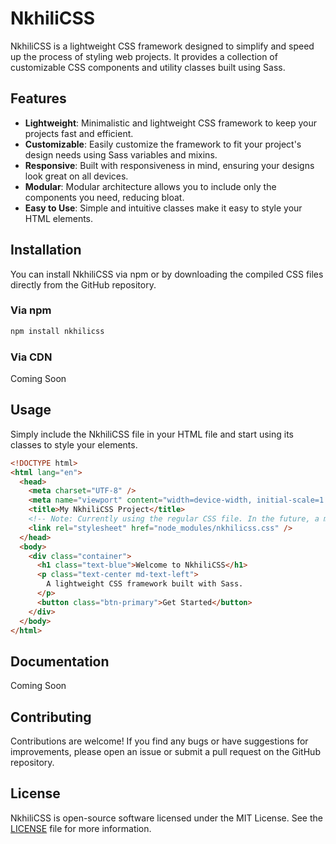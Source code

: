 # NkhiliCSS

NkhiliCSS is a lightweight CSS framework designed to simplify and speed up the process of styling web projects. It provides a collection of customizable CSS components and utility classes built using Sass.

## Features

- **Lightweight**: Minimalistic and lightweight CSS framework to keep your projects fast and efficient.
- **Customizable**: Easily customize the framework to fit your project's design needs using Sass variables and mixins.
- **Responsive**: Built with responsiveness in mind, ensuring your designs look great on all devices.
- **Modular**: Modular architecture allows you to include only the components you need, reducing bloat.
- **Easy to Use**: Simple and intuitive classes make it easy to style your HTML elements.

## Installation

You can install NkhiliCSS via npm or by downloading the compiled CSS files directly from the GitHub repository.

### Via npm

```bash
npm install nkhilicss
```

### Via CDN

Coming Soon

## Usage

Simply include the NkhiliCSS file in your HTML file and start using its classes to style your elements.

```html
<!DOCTYPE html>
<html lang="en">
  <head>
    <meta charset="UTF-8" />
    <meta name="viewport" content="width=device-width, initial-scale=1.0" />
    <title>My NkhiliCSS Project</title>
    <!-- Note: Currently using the regular CSS file. In the future, a minified version will also be available. -->
    <link rel="stylesheet" href="node_modules/nkhilicss.css" />
  </head>
  <body>
    <div class="container">
      <h1 class="text-blue">Welcome to NkhiliCSS</h1>
      <p class="text-center md-text-left">
        A lightweight CSS framework built with Sass.
      </p>
      <button class="btn-primary">Get Started</button>
    </div>
  </body>
</html>
```

## Documentation

Coming Soon

## Contributing

Contributions are welcome! If you find any bugs or have suggestions for improvements, please open an issue or submit a pull request on the GitHub repository.

## License

NkhiliCSS is open-source software licensed under the MIT License. See the [LICENSE](https://github.com/Mustapha-Nkhili/nkhilicss/LICENSE) file for more information.
